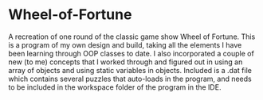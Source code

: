 # Wheel-of-Fortune
A recreation of one round of the classic game show Wheel of Fortune. This is a program of my own design and build, taking all the elements I have been learning through OOP classes to date. I also incorporated a couple of new (to me) concepts that I worked through and figured out in using an array of objects and using static variables in objects. Included is a .dat file which contains several puzzles that auto-loads in the program, and needs to be included in the workspace folder of the program in the IDE.
